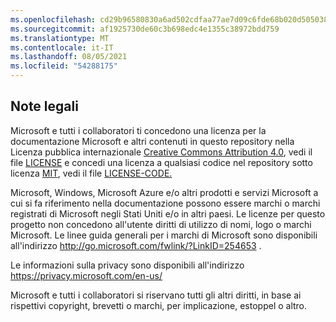```yaml
---
ms.openlocfilehash: cd29b96580830a6ad502cdfaa77ae7d09c6fde68b020d505038428a7c2510b88
ms.sourcegitcommit: af1925730de60c3b698edc4e1355c38972bdd759
ms.translationtype: MT
ms.contentlocale: it-IT
ms.lasthandoff: 08/05/2021
ms.locfileid: "54288175"
---
```

## <a name="legal-notices"></a>Note legali
Microsoft e tutti i collaboratori ti concedono una licenza per la documentazione Microsoft e altri contenuti in questo repository nella Licenza pubblica internazionale [Creative Commons Attribution 4.0](https://creativecommons.org/licenses/by/4.0/legalcode), vedi il file [LICENSE](LICENSE) e concedi una licenza a qualsiasi codice nel repository sotto licenza [MIT](https://opensource.org/licenses/MIT), vedi il file [LICENSE-CODE.](LICENSE-CODE)

Microsoft, Windows, Microsoft Azure e/o altri prodotti e servizi Microsoft a cui si fa riferimento nella documentazione possono essere marchi o marchi registrati di Microsoft negli Stati Uniti e/o in altri paesi.
Le licenze per questo progetto non concedono all'utente diritti di utilizzo di nomi, logo o marchi Microsoft.
Le linee guida generali per i marchi di Microsoft sono disponibili all'indirizzo http://go.microsoft.com/fwlink/?LinkID=254653 .

Le informazioni sulla privacy sono disponibili all'indirizzo https://privacy.microsoft.com/en-us/

Microsoft e tutti i collaboratori si riservano tutti gli altri diritti, in base ai rispettivi copyright, brevetti o marchi, per implicazione, estoppel o altro.
